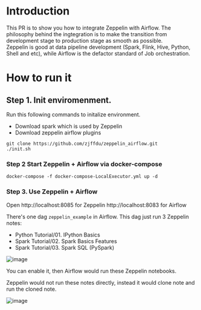 # Introduction

This PR is to show you how to integrate Zeppelin with Airflow. 
The philosophy behind the ingtegration is to make the transition from development stage to production stage as smooth as possible.  
Zeppelin is good at data pipeline development (Spark, Flink, Hive, Python, Shell and etc), while Airflow is the defactor standard of Job orchestration.

# How to run it

## Step 1. Init enviromenment. 

Run this following commands to initalize environment.
* Download spark which is used by Zeppelin
* Download zeppelin airflow plugins 

```
git clone https://github.com/zjffdu/zeppelin_airflow.git
./init.sh
```

### Step 2  Start Zeppelin + Airflow via docker-compose

```
docker-compose -f docker-compose-LocalExecutor.yml up -d
```


### Step 3. Use Zeppelin + Airflow

Open http://localhost:8085 for Zeppelin http://localhost:8083 for Airflow

There's one dag `zeppelin_example` in Airflow. This dag just run 3 Zeppelin notes:
* Python Tutorial/01. IPython Basics
* Spark Tutorial/02. Spark Basics Features
* Spark Tutorial/03. Spark SQL (PySpark)

![image](https://user-images.githubusercontent.com/164491/137468051-56b3f50c-f04d-463b-9768-9cc88f7fe4b2.png)

You can enable it, then Airflow would run these Zeppelin notebooks.

Zeppelin would not run these notes directly, instead it would clone note and run the cloned note.

![image](https://user-images.githubusercontent.com/164491/137468357-75f4264d-58b8-43a7-a24a-fbf647b8c5bc.png)


